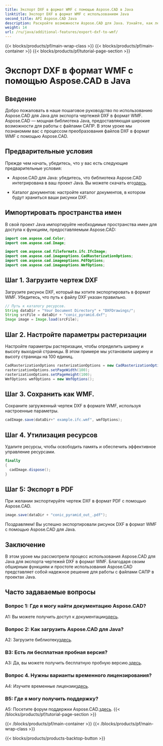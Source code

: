 ```yaml
---
title: Экспорт DXF в формат WMF с помощью Aspose.CAD в Java
linktitle: Экспорт DXF в формат WMF с использованием Java
second_title: API Aspose.CAD Java
description: Раскройте возможности Aspose.CAD для Java. Узнайте, как легко экспортировать рисунки DXF в формат WMF, с помощью нашего подробного руководства. Загрузите библиотеку, следуйте нашему пошаговому руководству и улучшите качество обработки файлов САПР.
weight: 14
url: /ru/java/additional-features/export-dxf-to-wmf/
---
```


{{< blocks/products/pf/main-wrap-class >}}
{{< blocks/products/pf/main-container >}}
{{< blocks/products/pf/tutorial-page-section >}}

# Экспорт DXF в формат WMF с помощью Aspose.CAD в Java

## Введение

Добро пожаловать в наше пошаговое руководство по использованию Aspose.CAD для Java для экспорта чертежей DXF в формат WMF. Aspose.CAD — мощная библиотека Java, предоставляющая широкие возможности для работы с файлами САПР. В этом уроке мы познакомим вас с процессом преобразования файлов DXF в формат WMF с помощью Aspose.CAD.

## Предварительные условия

Прежде чем начать, убедитесь, что у вас есть следующие предварительные условия:

-  Aspose.CAD для Java: убедитесь, что библиотека Aspose.CAD интегрирована в ваш проект Java. Вы можете скачать его[здесь](https://releases.aspose.com/cad/java/).

- Каталог документов: настройте каталог документов, в котором будут храниться ваши рисунки DXF.

## Импортировать пространства имен

В свой проект Java импортируйте необходимые пространства имен для доступа к функциям, предоставляемым Aspose.CAD:

```java
import com.aspose.cad.Color;
import com.aspose.cad.Image;

import com.aspose.cad.fileformats.ifc.IfcImage;
import com.aspose.cad.imageoptions.CadRasterizationOptions;
import com.aspose.cad.imageoptions.PdfOptions;
import com.aspose.cad.imageoptions.WmfOptions;
```

## Шаг 1. Загрузите чертеж DXF

Загрузите рисунок DXF, который вы хотите экспортировать в формат WMF. Убедитесь, что путь к файлу DXF указан правильно.

```java
// Путь к каталогу ресурсов.
String dataDir = "Your Document Directory" + "DXFDrawings/";
String srcFile = dataDir + "conic_pyramid.dxf";
Image image = Image.load(srcFile);
```

## Шаг 2. Настройте параметры растеризации

Настройте параметры растеризации, чтобы определить ширину и высоту выходной страницы. В этом примере мы установили ширину и высоту страницы на 100 единиц.

```java
CadRasterizationOptions rasterizationOptions = new CadRasterizationOptions();
rasterizationOptions.setPageWidth(100);
rasterizationOptions.setPageHeight(100);
WmfOptions wmfOptions = new WmfOptions();
```

## Шаг 3. Сохранить как WMF.

Сохраните загруженный чертеж DXF в формате WMF, используя настроенные параметры.

```java
cadImage.save(dataDir+" example.ifc.wmf", wmfOptions);
```

## Шаг 4. Утилизация ресурсов

Удалите ресурсы, чтобы освободить память и обеспечить эффективное управление ресурсами.

```java
finally
{
  cadImage.dispose();
}
```

## Шаг 5: Экспорт в PDF

При желании экспортируйте чертеж DXF в формат PDF с помощью Aspose.CAD.

```java
image.save(dataDir + "conic_pyramid_out_.pdf"); 
```

Поздравляем! Вы успешно экспортировали рисунок DXF в формат WMF с помощью Aspose.CAD для Java.

## Заключение

В этом уроке мы рассмотрели процесс использования Aspose.CAD для Java для экспорта чертежей DXF в формат WMF. Благодаря своим обширным функциям и простоте использования Aspose.CAD представляет собой надежное решение для работы с файлами САПР в проектах Java.

## Часто задаваемые вопросы

### Вопрос 1: Где я могу найти документацию Aspose.CAD?

 A1: Вы можете получить доступ к документации[здесь](https://reference.aspose.com/cad/java/).

### Вопрос 2: Как загрузить Aspose.CAD для Java?

 A2: Загрузите библиотеку[здесь](https://releases.aspose.com/cad/java/).

### В3: Есть ли бесплатная пробная версия?

A3: Да, вы можете получить бесплатную пробную версию.[здесь](https://releases.aspose.com/).

### Вопрос 4. Нужны варианты временного лицензирования?

 A4: Изучите временные лицензии[здесь](https://purchase.aspose.com/temporary-license/).

### В5: Где я могу получить поддержку?

 A5: Посетите форум поддержки Aspose.CAD.[здесь](https://forum.aspose.com/c/cad/19).
{{< /blocks/products/pf/tutorial-page-section >}}

{{< /blocks/products/pf/main-container >}}
{{< /blocks/products/pf/main-wrap-class >}}

{{< blocks/products/products-backtop-button >}}
